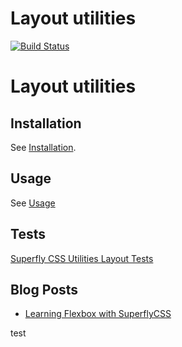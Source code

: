 # Layout utilities

[![Build Status](https://travis-ci.org/superflycss/utilities-layout.svg?branch=master)](https://travis-ci.org/superflycss/utilities-layout)

# Layout utilities

## Installation

See [Installation](https://github.com/superflycss/superflycss/#installation).

## Usage

See [Usage](https://github.com/superflycss/superflycss/#usage)

## Tests

[Superfly CSS Utilities Layout Tests](https://superflycss.github.io/utilities-layout/target/test/html/)

## Blog Posts

- [Learning Flexbox with SuperflyCSS](https://medium.com/@ole.ersoy/learning-flexbox-with-superflycss-4c85fef761b1)



test
